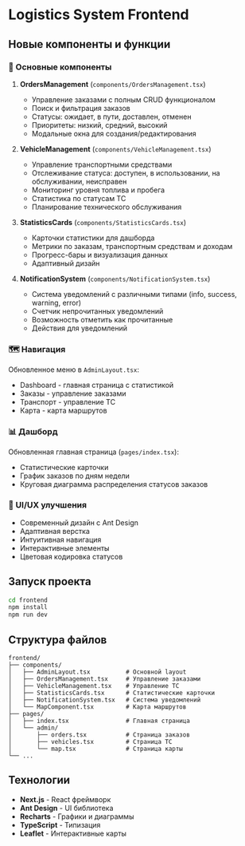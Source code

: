 # Logistics System Frontend

## Новые компоненты и функции

### 🎯 Основные компоненты

1. **OrdersManagement** (`components/OrdersManagement.tsx`)
   - Управление заказами с полным CRUD функционалом
   - Поиск и фильтрация заказов
   - Статусы: ожидает, в пути, доставлен, отменен
   - Приоритеты: низкий, средний, высокий
   - Модальные окна для создания/редактирования

2. **VehicleManagement** (`components/VehicleManagement.tsx`)
   - Управление транспортными средствами
   - Отслеживание статуса: доступен, в использовании, на обслуживании, неисправен
   - Мониторинг уровня топлива и пробега
   - Статистика по статусам ТС
   - Планирование технического обслуживания

3. **StatisticsCards** (`components/StatisticsCards.tsx`)
   - Карточки статистики для дашборда
   - Метрики по заказам, транспортным средствам и доходам
   - Прогресс-бары и визуализация данных
   - Адаптивный дизайн

4. **NotificationSystem** (`components/NotificationSystem.tsx`)
   - Система уведомлений с различными типами (info, success, warning, error)
   - Счетчик непрочитанных уведомлений
   - Возможность отметить как прочитанные
   - Действия для уведомлений

### 🗺️ Навигация

Обновленное меню в `AdminLayout.tsx`:
- Dashboard - главная страница с статистикой
- Заказы - управление заказами
- Транспорт - управление ТС
- Карта - карта маршрутов

### 📊 Дашборд

Обновленная главная страница (`pages/index.tsx`):
- Статистические карточки
- График заказов по дням недели
- Круговая диаграмма распределения статусов заказов

### 🎨 UI/UX улучшения

- Современный дизайн с Ant Design
- Адаптивная верстка
- Интуитивная навигация
- Интерактивные элементы
- Цветовая кодировка статусов

## Запуск проекта

```bash
cd frontend
npm install
npm run dev
```

## Структура файлов

```
frontend/
├── components/
│   ├── AdminLayout.tsx          # Основной layout
│   ├── OrdersManagement.tsx     # Управление заказами
│   ├── VehicleManagement.tsx    # Управление ТС
│   ├── StatisticsCards.tsx      # Статистические карточки
│   ├── NotificationSystem.tsx   # Система уведомлений
│   └── MapComponent.tsx         # Карта маршрутов
├── pages/
│   ├── index.tsx                # Главная страница
│   └── admin/
│       ├── orders.tsx           # Страница заказов
│       ├── vehicles.tsx         # Страница ТС
│       └── map.tsx              # Страница карты
└── ...
```

## Технологии

- **Next.js** - React фреймворк
- **Ant Design** - UI библиотека
- **Recharts** - Графики и диаграммы
- **TypeScript** - Типизация
- **Leaflet** - Интерактивные карты

